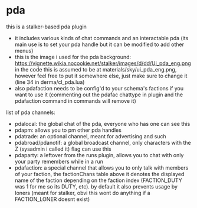 # pda
this is a stalker-based pda plugin
- it includes various kinds of chat commands and an interactable pda (its main use is to set your pda handle but it can be modified to add other menus)
- this is the image i used for the pda background: https://vignette.wikia.nocookie.net/stalker/images/d/dd/Ui_pda_eng.png 
in the code this is assumed to be at materials/sky/ui_pda_eng.png, however feel free to put it somewhere else, just make sure to change it (line 34 in derma/cl_pda.lua)
- also pdafaction needs to be config'd to your schema's factions if you want to use it (commenting out the pdafac chattype in plugin and the pdafaction command in commands will remove it)

list of pda channels:
- pdalocal: the global chat of the pda, everyone who has one can see this
- pdapm: allows you to pm other pda handles
- pdatrade: an optional channel, meant for advertising and such
- pdabroad/pdanotif: a global broadcast channel, only characters with the Z (sysadmin i called it) flag can use this
- pdaparty: a leftover from the runs plugin, allows you to chat with only your party remembers while in a run
- pdafaction: a special channel that allows you to only talk with members of your faction, the factionChans table above it denotes the displayed name of the faction depending on the faction index (FACTION_DUTY was 1 for me so its DUTY, etc). by default it also prevents usage by loners (meant for stalker, obvi this wont do anything if a FACTION_LONER doesnt exist)